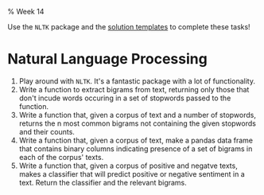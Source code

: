 % Week 14

Use the `NLTK` package and the [solution templates][hwt] to complete
these tasks!

# Natural Language Processing

1. Play around with `NLTK`. It's a fantastic package with a lot of
   functionality.
2. Write a function to extract bigrams from text, returning only those
   that don't incude words occuring in a set of stopwords passed to
   the function.
3. Write a function that, given a corpus of text and a number of
   stopwords, returns the n most common bigrams not containing the
   given stopwords and their counts.
4. Write a function that, given a corpus of text, make a pandas data
   frame that contains binary columns indicating presence of a set of
   bigrams in each of the corpus' texts.
5. Write a function that, given a corpus of positive and negatve
   texts, makes a classifier that will predict positive or negative
   sentiment in a text. Return the classifier and the relevant
   bigrams.

[hwt]: https://github.com/dhesse/STK-INF4000-templates
